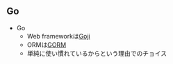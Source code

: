 
## Go

* Go
  * Web frameworkは[Goji](https://goji.io/)
  * ORMは[GORM](http://jinzhu.me/gorm/)
  * 単純に使い慣れているからという理由でのチョイス
